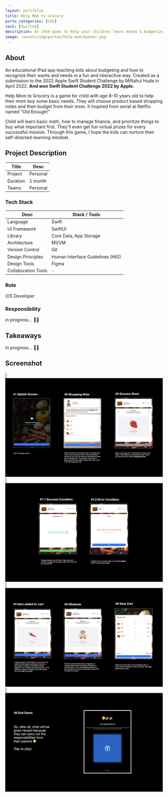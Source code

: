 ```yaml
---
layout: portfolio
title: Help Mom to Grocery
porto_categories: [iOS]
tech: [SwiftUI]
description: An iPad game to help your children learn money & budgeting with a fun ways
image: /assets/img/portos/help-mom/banner.png
---
```


## About

An educational iPad app teaching kids about budgeting and how to recognize their wants and needs in a fun and interactive way. Created as a submission to the 2022 Apple Swift Student Challenge by Miftahul Huda in April 2022. **And won Swift Student Challenge 2022 by Apple.**

Help Mom to Grocery is a game for child with age 8-10 years old to help their mom buy some basic needs. They will choose product based shopping notes and their budget from their mom. It inspired from serial at Netflix named "Old Enough!"

Child will learn basic math, how to manage finance, and prioritize things to buy what important first. They'll even get fun virtual prizes for every successful mission. Through this game, I hope the kids can nurture their self-directed-learning mindset.


## Project Description

| Title | Desc |
| --- | --- |
| Project | Personal |
| Duration | 1 month |
| Teams | Personal |
  
### Tech Stack

| Desc | Stack / Tools |
| --- | --- |
| Language | Swift |
| UI Framework | SwiftUI |
| Library | Core Data, App Storage |
| Architecture | MVVM |
| Version Control | Git |
| Design Principles | Human Interface Guidelines (HIG) |
| Design Tools | Figma |
| Collaboration Tools | - |


### Role
iOS Developer

### Responsibility

in progress... ✍🏻


## Takeaways

in progress... ✍🏻

## Screenshot

| <img src="/assets/img/portos/help-mom/1.png" alt="Porto 1" /> 
| <img src="/assets/img/portos/help-mom/2.png" alt="Porto 2" />
| <img src="/assets/img/portos/help-mom/3.png" alt="Porto 3" /> 
| <img src="/assets/img/portos/help-mom/4.png" alt="Porto 4" />